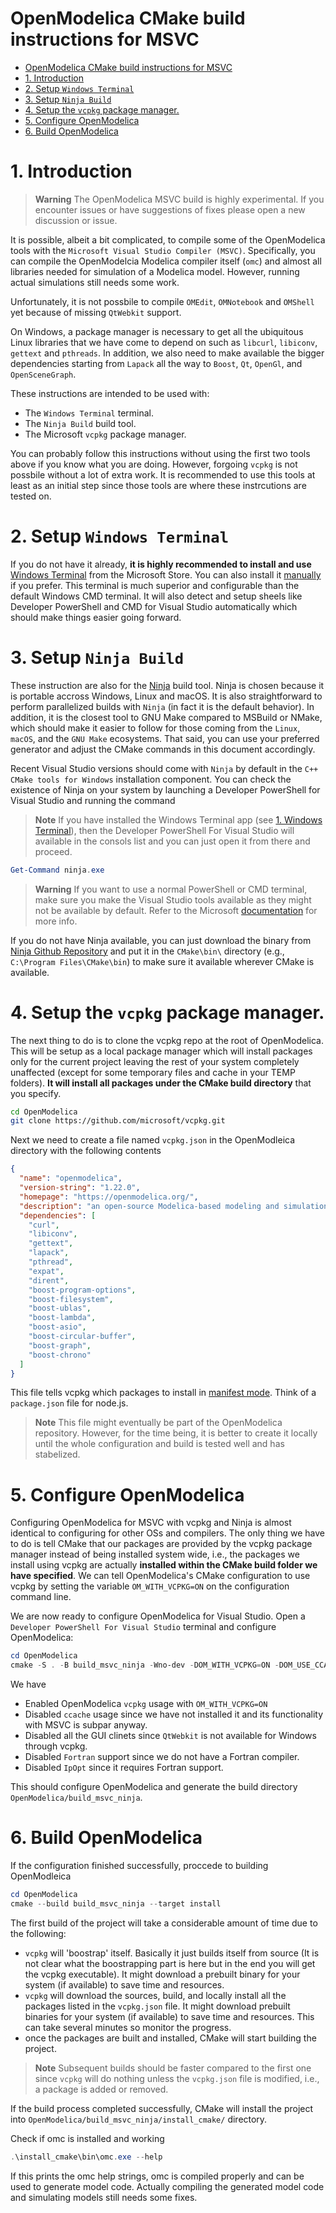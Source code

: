 # OpenModelica CMake build instructions for MSVC

- [OpenModelica CMake build instructions for MSVC](#openmodelica-cmake-build-instructions-for-msvc)
- [1. Introduction](#1-introduction)
- [2. Setup `Windows Terminal`](#2-setup-windows-terminal)
- [3. Setup `Ninja Build`](#3-setup-ninja-build)
- [4. Setup the `vcpkg` package manager.](#4-setup-the-vcpkg-package-manager)
- [5. Configure OpenModelica](#5-configure-openmodelica)
- [6. Build OpenModelica](#6-build-openmodelica)


# 1. Introduction

> **Warning**
> The OpenModelica MSVC build is highly experimental. If you encounter issues or have suggestions of fixes please open a new discussion or issue.

It is possible, albeit a bit complicated, to compile some of the OpenModelica tools with the `Microsoft Visual Studio Compiler (MSVC)`. Specifically, you can compile the OpenModelcia Modelica compiler itself (`omc`) and almost all libraries needed for simulation of a
Modelica model. However, running actual simulations still needs some work.

Unfortunately, it is not possbile to compile `OMEdit`, `OMNotebook` and `OMShell` yet because of missing `QtWebkit` support.

On Windows, a package manager is necessary to get all the ubiquitous Linux libraries that we have come to depend on such as `libcurl`, `libiconv`, `gettext` and `pthreads`. In addition, we also need to make available the bigger dependencies starting from `Lapack` all the way to `Boost`, `Qt`, `OpenGl`, and `OpenSceneGraph`.

These instructions are intended to be used with:
- The `Windows Terminal` terminal.
- The `Ninja Build` build tool.
- The Microsoft `vcpkg` package manager.

You can probably follow this instructions without using the first two tools above if you know what you are doing. However, forgoing `vcpkg` is not possbile without a lot of extra work. It is recommended to use this tools at least as an initial step since those tools are where these instrcutions are tested on.

# 2. Setup `Windows Terminal`

If you do not have it already, **it is highly recommended to install and use** [Windows Terminal](https://apps.microsoft.com/store/detail/windows-terminal/9N0DX20HK701?hl=sv-se&gl=se) from the Microsoft Store. You can also install it [manually](https://apps.microsoft.com/store/detail/windows-terminal/9N0DX20HK701?hl=sv-se&gl=se) if you prefer. This terminal is much superior and configurable than the default Windows CMD terminal. It will also detect and setup sheels like Developer PowerShell and CMD for Visual Studio automatically which should make things easier going forward.

# 3. Setup `Ninja Build`

These instruction are also for the [Ninja](https://ninja-build.org/) build tool. Ninja is chosen because it is portable accross Windows, Linux and macOS. It is also straightforward to perform parallelized builds with `Ninja` (in fact it is the default behavior). In addition, it is the closest tool to GNU Make compared to MSBuild or NMake, which should make it easier to follow for those coming from the `Linux`, `macOS`, and the `GNU Make` ecosystems. That said, you can use your preferred generator and adjust the CMake commands in this document accordingly.

Recent Visual Studio versions should come with `Ninja` by default in the `C++ CMake tools for Windows` installation component. You can check the existence of Ninja on your system by launching a Developer PowerShell for Visual Studio and running the command

> **Note**
> If you have installed the Windows Terminal app  (see [1. Windows Terminal](#1-setup-Windows-Terminal`)), then the Developer PowerShell For Visual Studio will available in the consols list and you can just open it from there and proceed.

```powershell
Get-Command ninja.exe
```

> **Warning**
> If you want to use a normal PowerShell or CMD terminal, make sure you make the Visual Studio tools available as they might not be available by default. Refer to the Microsoft [documentation](https://learn.microsoft.com/en-us/cpp/build/building-on-the-command-line?view=msvc-170) for more info.


If you do not have Ninja available, you can just download the binary from [Ninja Github Repository](https://github.com/ninja-build/ninja/releases) and put it in the `CMake\bin\` directory (e.g., `C:\Program Files\CMake\bin`) to make sure it available wherever CMake is available.


# 4. Setup the `vcpkg` package manager.

The next thing to do is to clone the vcpkg repo at the root of OpenModelica. This will be setup as a local package manager which will install packages only for the current project leaving the rest of your system completely unaffected (except for some temporary files and cache in your TEMP folders). **It will install all packages under the CMake build directory** that you specify.

```sh
cd OpenModelica
git clone https://github.com/microsoft/vcpkg.git
```

Next we need to create a file named `vcpkg.json` in the OpenModleica directory with the following contents

```json
{
  "name": "openmodelica",
  "version-string": "1.22.0",
  "homepage": "https://openmodelica.org/",
  "description": "an open-source Modelica-based modeling and simulation environment intended for industrial and academic usage.",
  "dependencies": [
    "curl",
    "libiconv",
    "gettext",
    "lapack",
    "pthread",
    "expat",
    "dirent",
    "boost-program-options",
    "boost-filesystem",
    "boost-ublas",
    "boost-lambda",
    "boost-asio",
    "boost-circular-buffer",
    "boost-graph",
    "boost-chrono"
  ]
}
```

This file tells vcpkg which packages to install in [manifest mode](https://vcpkg.readthedocs.io/en/latest/users/manifests/). Think of a `package.json` file for node.js.

> **Note**
> This file might eventually be part of the OpenModelica repository. However, for the time being, it is better to create it locally until the whole configuration and build is tested well and has stabelized.

# 5. Configure OpenModelica

Configuring OpenModelica for MSVC with vcpkg and Ninja is almost identical to configuring for other OSs and compilers. The only thing we have to do is tell CMake that our packages are provided by the vcpkg package manager instead of being installed system wide, i.e., the packages we install using vcpkg are actually **installed within the CMake build folder we have specified**. We can tell OpenModelica's CMake configuration to use vcpkg by setting the variable `OM_WITH_VCPKG=ON` on the configuration command line.

We are now ready to configure OpenModelica for Visual Studio. Open a `Developer PowerShell For Visual Studio` terminal and configure OpenModelica:

```powershell
cd OpenModelica
cmake -S . -B build_msvc_ninja -Wno-dev -DOM_WITH_VCPKG=ON -DOM_USE_CCACHE=OFF -DOM_ENABLE_GUI_CLIENTS=OFF -DOM_OMC_ENABLE_FORTRAN=OFF -DOM_OMC_ENABLE_IPOPT=OFF -G "Ninja"
```

We have
  - Enabled OpenModelica `vcpkg` usage with `OM_WITH_VCPKG=ON`
  - Disabled `ccache` usage since we have not installed it and its functionality with MSVC is subpar anyway.
  - Disabled all the GUI clinets since `QtWebkit` is not available for Windows through vcpkg.
  - Disabled `Fortran` support since we do not have a Fortran compiler.
  - Disabled `IpOpt` since it requires Fortran support.

This should configure OpenModelica and generate the build directory `OpenModelica/build_msvc_ninja`.


# 6. Build OpenModelica
If the configuration finished successfully, proccede to building OpenModleica

```powershell
cd OpenModelica
cmake --build build_msvc_ninja --target install
```

The first build of the project will take a considerable amount of time due to the following:

- `vcpkg` will 'boostrap' itself. Basically it just builds itself from source (It is not clear what the boostrapping part is here but in the end you will get the vcpkg executable). It might download a prebuilt binary for your system (if available) to save time and resources.
- `vcpkg` will download the sources, build, and locally install all the packages listed in the `vcpkg.json` file. It might download prebuilt binaries for your system (if available) to save time and resources. This can take several minutes so monitor the progress.
- once the packages are built and installed, CMake will start building the project.

> **Note**
> Subsequent builds should be faster compared to the first one since `vcpkg` will do nothing unless the `vcpkg.json` file is modified, i.e., a package is added or removed.

If the build process completed successfully, CMake will install the project into `OpenModelica/build_msvc_ninja/install_cmake/` directory.

Check if omc is installed and working

```powershell
.\install_cmake\bin\omc.exe --help
```

If this prints the omc help strings, omc is compiled properly and can be used to generate model code. Actually compiling the generated model code and simulating models still needs some fixes.


